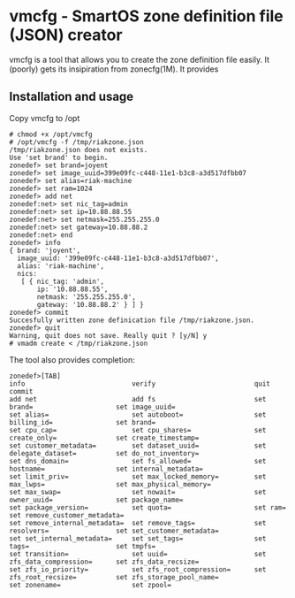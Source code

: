 vmcfg - SmartOS zone definition file (JSON) creator
===

vmcfg is a tool that allows you to create the zone definition file
easily. It (poorly) gets its insipiration from zonecfg(1M).
It provides

## Installation and usage

Copy vmcfg to /opt

    # chmod +x /opt/vmcfg
    # /opt/vmcfg -f /tmp/riakzone.json
    /tmp/riakzone.json does not exists.
    Use 'set brand' to begin.
    zonedef> set brand=joyent
    zonedef> set image_uuid=399e09fc-c448-11e1-b3c8-a3d517dfbb07
    zonedef> set alias=riak-machine
    zonedef> set ram=1024
    zonedef> add net
    zonedef:net> set nic_tag=admin
    zonedef:net> set ip=10.88.88.55
    zonedef:net> set netmask=255.255.255.0
    zonedef:net> set gateway=10.88.88.2
    zonedef:net> end
    zonedef> info
    { brand: 'joyent',
      image_uuid: '399e09fc-c448-11e1-b3c8-a3d517dfbb07',
      alias: 'riak-machine',
      nics:
       [ { nic_tag: 'admin',
           ip: '10.88.88.55',
           netmask: '255.255.255.0',
           gateway: '10.88.88.2' } ] }
    zonedef> commit
    Succesfully written zone definication file /tmp/riakzone.json.
    zonedef> quit
    Warning, quit does not save. Really quit ? [y/N] y
    # vmadm create < /tmp/riakzone.json

The tool also provides completion:

    zonedef>[TAB]
    info                           verify                         quit                           commit
    add net                        add fs                         set brand=                     set image_uuid=
    set alias=                     set autoboot=                  set billing_id=                set brand=
    set cpu_cap=                   set cpu_shares=                set create_only=               set create_timestamp=
    set customer_metadata=         set dataset_uuid=              set delegate_dataset=          set do_not_inventory=
    set dns_domain=                set fs_allowed=                set hostname=                  set internal_metadata=
    set limit_priv=                set max_locked_memory=         set max_lwps=                  set max_physical_memory=
    set max_swap=                  set nowait=                    set owner_uuid=                set package_name=
    set package_version=           set quota=                     set ram=                       set remove_customer_metadata=
    set remove_internal_metadata=  set remove_tags=               set resolvers=                 set set_customer_metadata=
    set set_internal_metadata=     set set_tags=                  set tags=                      set tmpfs=
    set transition=                set uuid=                      set zfs_data_compression=      set zfs_data_recsize=
    set zfs_io_priority=           set zfs_root_compression=      set zfs_root_recsize=          set zfs_storage_pool_name=
    set zonename=                  set zpool=

